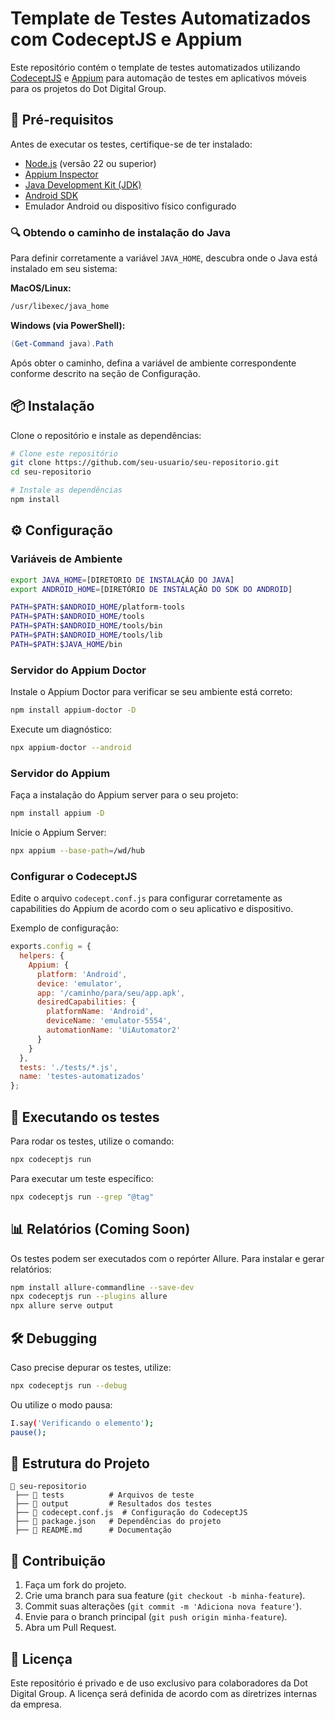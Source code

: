 # Template de Testes Automatizados com CodeceptJS e Appium

Este repositório contém o template de testes automatizados utilizando [CodeceptJS](https://codecept.io/) e [Appium](https://appium.io/) para automação de testes em aplicativos móveis para os projetos do Dot Digital Group.

## 📌 Pré-requisitos

Antes de executar os testes, certifique-se de ter instalado:

- [Node.js](https://nodejs.org/) (versão 22 ou superior)
- [Appium Inspector](https://github.com/appium/appium-inspector)
- [Java Development Kit (JDK)](https://adoptopenjdk.net/) 
- [Android SDK](https://developer.android.com/studio) 
- Emulador Android ou dispositivo físico configurado

### 🔍 Obtendo o caminho de instalação do Java

Para definir corretamente a variável `JAVA_HOME`, descubra onde o Java está instalado em seu sistema:

**MacOS/Linux:**

```sh
/usr/libexec/java_home
```

**Windows (via PowerShell):**

```powershell
(Get-Command java).Path
```

Após obter o caminho, defina a variável de ambiente correspondente conforme descrito na seção de Configuração.

## 📦 Instalação

Clone o repositório e instale as dependências:

```sh
# Clone este repositório
git clone https://github.com/seu-usuario/seu-repositorio.git
cd seu-repositorio

# Instale as dependências
npm install
```

## ⚙️ Configuração

### Variáveis de Ambiente

```sh
export JAVA_HOME=[DIRETORIO DE INSTALAÇÃO DO JAVA]
export ANDROID_HOME=[DIRETÓRIO DE INSTALAÇÃO DO SDK DO ANDROID]

PATH=$PATH:$ANDROID_HOME/platform-tools
PATH=$PATH:$ANDROID_HOME/tools
PATH=$PATH:$ANDROID_HOME/tools/bin
PATH=$PATH:$ANDROID_HOME/tools/lib
PATH=$PATH:$JAVA_HOME/bin
```

### Servidor do Appium Doctor

Instale o Appium Doctor para verificar se seu ambiente está correto:

```sh
npm install appium-doctor -D
```

Execute um diagnóstico:

```sh
npx appium-doctor --android
```

### Servidor do Appium

Faça a instalação do Appium server para o seu projeto:

```sh
npm install appium -D
```

Inicie o Appium Server:

```sh
npx appium --base-path=/wd/hub
```

### Configurar o CodeceptJS

Edite o arquivo `codecept.conf.js` para configurar corretamente as capabilities do Appium de acordo com o seu aplicativo e dispositivo.

Exemplo de configuração:

```js
exports.config = {
  helpers: {
    Appium: {
      platform: 'Android',
      device: 'emulator',
      app: '/caminho/para/seu/app.apk',
      desiredCapabilities: {
        platformName: 'Android',
        deviceName: 'emulator-5554',
        automationName: 'UiAutomator2'
      }
    }
  },
  tests: './tests/*.js',
  name: 'testes-automatizados'
};
```

## 🚀 Executando os testes

Para rodar os testes, utilize o comando:

```sh
npx codeceptjs run
```

Para executar um teste específico:

```sh
npx codeceptjs run --grep "@tag"
```

## 📊 Relatórios (Coming Soon)

Os testes podem ser executados com o repórter Allure. Para instalar e gerar relatórios:

```sh
npm install allure-commandline --save-dev
npx codeceptjs run --plugins allure
npx allure serve output
```

## 🛠️ Debugging

Caso precise depurar os testes, utilize:

```sh
npx codeceptjs run --debug
```

Ou utilize o modo pausa:

```sh
I.say('Verificando o elemento');
pause();
```

## 📄 Estrutura do Projeto

```
📂 seu-repositorio
 ├── 📂 tests          # Arquivos de teste
 ├── 📂 output         # Resultados dos testes
 ├── 📜 codecept.conf.js  # Configuração do CodeceptJS
 ├── 📜 package.json   # Dependências do projeto
 ├── 📜 README.md      # Documentação
```

## 📢 Contribuição

1. Faça um fork do projeto.
2. Crie uma branch para sua feature (`git checkout -b minha-feature`).
3. Commit suas alterações (`git commit -m 'Adiciona nova feature'`).
4. Envie para o branch principal (`git push origin minha-feature`).
5. Abra um Pull Request.

## 📜 Licença

Este repositório é privado e de uso exclusivo para colaboradores da Dot Digital Group. A licença será definida de acordo com as diretrizes internas da empresa.